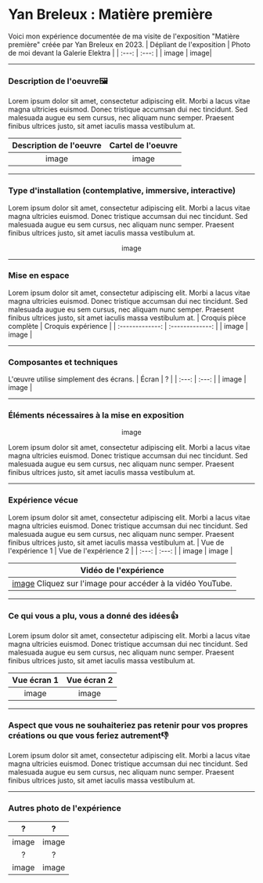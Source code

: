 # Yan Breleux : Matière première
Voici mon expérience documentée de ma visite de l'exposition "Matière première" créée par Yan Breleux en 2023.
| Dépliant de l'exposition | Photo de moi devant la Galerie Elektra |
| :---: | :---: |
| image | image|
***
### Description de l'oeuvre🖼️
Lorem ipsum dolor sit amet, consectetur adipiscing elit. Morbi a lacus vitae magna ultricies euismod. Donec tristique accumsan dui nec tincidunt. Sed malesuada augue eu sem cursus, nec aliquam nunc semper. Praesent finibus ultrices justo, sit amet iaculis massa vestibulum at. 

| Description de l'oeuvre | Cartel de l'oeuvre |
| :---: | :---: |
| image | image|
***
### Type d'installation (contemplative, immersive, interactive)
Lorem ipsum dolor sit amet, consectetur adipiscing elit. Morbi a lacus vitae magna ultricies euismod. Donec tristique accumsan dui nec tincidunt. Sed malesuada augue eu sem cursus, nec aliquam nunc semper. Praesent finibus ultrices justo, sit amet iaculis massa vestibulum at. 
<p align="center">
  image
</p>

***

### Mise en espace
Lorem ipsum dolor sit amet, consectetur adipiscing elit. Morbi a lacus vitae magna ultricies euismod. Donec tristique accumsan dui nec tincidunt. Sed malesuada augue eu sem cursus, nec aliquam nunc semper. Praesent finibus ultrices justo, sit amet iaculis massa vestibulum at. 
| Croquis pièce complète | Croquis expérience |
| :-------------: | :-------------: |
| image | image |

***
### Composantes et techniques
L'œuvre utilise simplement des écrans.
| Écran | ? |
| :---: | :---: |
| image | image |

***
### Éléments nécessaires à la mise en exposition
<p align="center">
  image
</p>
Lorem ipsum dolor sit amet, consectetur adipiscing elit. Morbi a lacus vitae magna ultricies euismod. Donec tristique accumsan dui nec tincidunt. Sed malesuada augue eu sem cursus, nec aliquam nunc semper. Praesent finibus ultrices justo, sit amet iaculis massa vestibulum at. 

***
### Expérience vécue
Lorem ipsum dolor sit amet, consectetur adipiscing elit. Morbi a lacus vitae magna ultricies euismod. Donec tristique accumsan dui nec tincidunt. Sed malesuada augue eu sem cursus, nec aliquam nunc semper. Praesent finibus ultrices justo, sit amet iaculis massa vestibulum at. 
| Vue de l'expérience 1 | Vue de l'expérience 2 |
| :---: | :---: |
| image | image |

| Vidéo de l'expérience |
| :---: |
| [image](https://www.youtube.com/) Cliquez sur l'image pour accéder à la vidéo YouTube.|

***
### Ce qui vous a plu, vous a donné des idées👍
Lorem ipsum dolor sit amet, consectetur adipiscing elit. Morbi a lacus vitae magna ultricies euismod. Donec tristique accumsan dui nec tincidunt. Sed malesuada augue eu sem cursus, nec aliquam nunc semper. Praesent finibus ultrices justo, sit amet iaculis massa vestibulum at. 

| Vue écran 1 | Vue écran 2 |
| :---: | :---: |
| image | image|

***
### Aspect que vous ne souhaiteriez pas retenir pour vos propres créations ou que vous feriez autrement👎
Lorem ipsum dolor sit amet, consectetur adipiscing elit. Morbi a lacus vitae magna ultricies euismod. Donec tristique accumsan dui nec tincidunt. Sed malesuada augue eu sem cursus, nec aliquam nunc semper. Praesent finibus ultrices justo, sit amet iaculis massa vestibulum at. 

***
### Autres photo de l'expérience
|  ? | ? |
| :---: | :---: |
| image | image |
| ? | ? |
| image | image |

